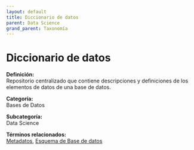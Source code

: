 ```yaml
---
layout: default
title: Diccionario de datos
parent: Data Science
grand_parent: Taxonomía
---
```


# Diccionario de datos

**Definición:**  
Repositorio centralizado que contiene descripciones y definiciones de los elementos de datos de una base de datos.

**Categoría:**  
Bases de Datos

**Subcategoría:**  
Data Science

**Términos relacionados:**  
[Metadatos](https://maleniski.github.io/diccionario-angl-tec-mx/docs/taxonomia/bases-de-datos/data-science/metadatos.html), [Esquema de Base de datos](https://maleniski.github.io/diccionario-angl-tec-mx/docs/taxonomia/bases-de-datos/data-science/esquema-de-base-de-datos.html)
